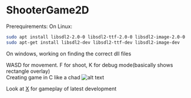 # ShooterGame2D
Prerequirements:
On Linux:
```bash
sudo apt install libsdl2-2.0-0 libsdl2-ttf-2.0-0 libsdl2-image-2.0-0
sudo apt-get install libsdl2-dev libsdl2-ttf-dev libsdl2-image-dev
```
On windows, working on finding the correct dll files


WASD for movement. F for shoot, K for debug mode(basically shows rectangle overlay)  
Creating game in C like a chad
![alt text](image.png)

Look at [X](https://x.com/birajtwr) for gameplay of latest development
